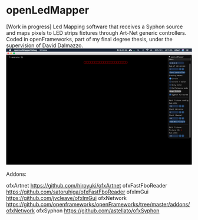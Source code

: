 # openLedMapper
[Work in progress] Led Mapping software that receives a Syphon source and maps pixels to LED strips fixtures through Art-Net generic controllers. Coded in openFrameworks, part of my final degree thesis, under the supervision of David Dalmazzo.
![alt text](https://raw.githubusercontent.com/albert-ka/openLedMapper/master/openLedMapper.png)

Addons:

ofxArtnet
https://github.com/hiroyuki/ofxArtnet
ofxFastFboReader
https://github.com/satoruhiga/ofxFastFboReader
ofxImGui
https://github.com/jvcleave/ofxImGui
ofxNetwork
https://github.com/openframeworks/openFrameworks/tree/master/addons/ofxNetwork
ofxSyphon
https://github.com/astellato/ofxSyphon
